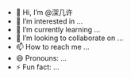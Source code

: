 - 👋 Hi, I’m @深几许
- 👀 I’m interested in ...
- 🌱 I’m currently learning ...
- 💞️ I’m looking to collaborate on ...
- 📫 How to reach me ...
- 😄 Pronouns: ...
- ⚡ Fun fact: ...

<!---
skjfjbasjfbksud/skjfjbasjfbksud is a ✨ special ✨ repository because its `README.md` (this file) appears on your GitHub profile.
You can click the Preview link to take a look at your changes.
--->
